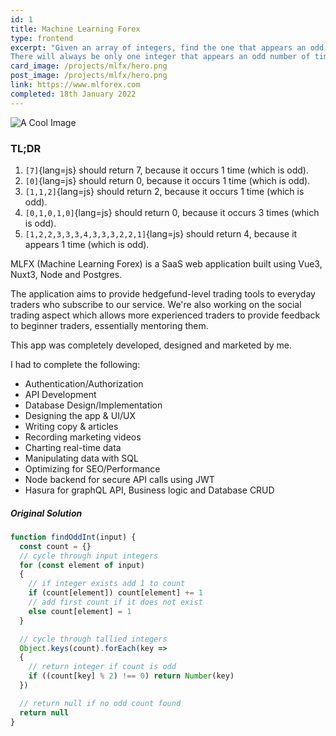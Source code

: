 ```yaml
---
id: 1
title: Machine Learning Forex
type: frontend
excerpt: "Given an array of integers, find the one that appears an odd number of times.
There will always be only one integer that appears an odd number of times."
card_image: /projects/mlfx/hero.png
post_image: /projects/mlfx/hero.png
link: https://www.mlforex.com
completed: 18th January 2022
---
```

![A Cool Image](/projects/mlfx/hero.png)

### TL;DR

1. `[7]`{lang=js} should return 7, because it occurs 1 time (which is odd).
2. `[0]`{lang=js} should return 0, because it occurs 1 time (which is odd).
3. `[1,1,2]`{lang=js} should return 2, because it occurs 1 time (which is odd).
4. `[0,1,0,1,0]`{lang=js} should return 0, because it occurs 3 times (which is odd).
5. `[1,2,2,3,3,3,4,3,3,3,2,2,1]`{lang=js} should return 4, because it appears 1 time (which is odd).

MLFX (Machine Learning Forex) is a SaaS web application built using Vue3, Nuxt3, Node and Postgres.

The application aims to provide hedgefund-level trading tools to everyday traders who subscribe to our service. We're also working on the social trading aspect which allows more experienced traders to provide feedback to beginner traders, essentially mentoring them.

This app was completely developed, designed and marketed by me.

I had to complete the following:

- Authentication/Authorization
- API Development
- Database Design/Implementation
- Designing the app & UI/UX
- Writing copy & articles
- Recording marketing videos
- Charting real-time data
- Manipulating data with SQL
- Optimizing for SEO/Performance
- Node backend for secure API calls using JWT
- Hasura for graphQL API, Business logic and Database CRUD




##### Original Solution

```javascript
function findOddInt(input) {
  const count = {}
  // cycle through input integers
  for (const element of input)
  {
    // if integer exists add 1 to count
    if (count[element]) count[element] += 1  
    // add first count if it does not exist
    else count[element] = 1
  }

  // cycle through tallied integers
  Object.keys(count).forEach(key =>
  {
    // return integer if count is odd
    if ((count[key] % 2) !== 0) return Number(key)
  })

  // return null if no odd count found
  return null
}
  ```